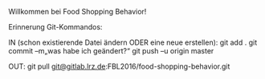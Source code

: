 Willkommen bei Food Shopping Behavior!


Erinnerung Git-Kommandos:

IN (schon existierende Datei ändern ODER eine neue erstellen):
git add .
git commit –m„was habe ich geändert?“
git push –u origin master

OUT:
git pull git@gitlab.lrz.de:FBL2016/food-shopping-behavior.git


